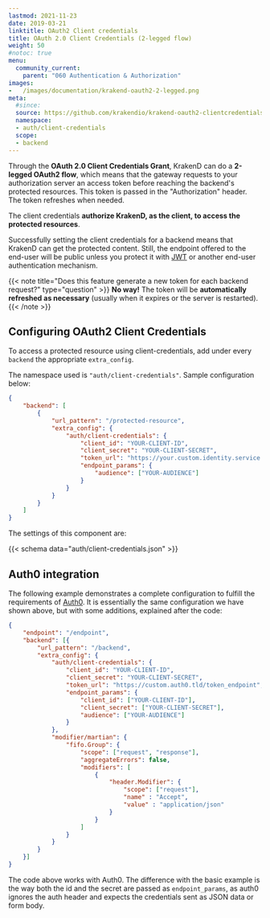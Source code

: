 ```yaml
---
lastmod: 2021-11-23
date: 2019-03-21
linktitle: OAuth2 Client credentials
title: OAuth 2.0 Client Credentials (2-legged flow)
weight: 50
#notoc: true
menu:
  community_current:
    parent: "060 Authentication & Authorization"
images:
-   /images/documentation/krakend-oauth2-2-legged.png
meta:
  #since:
  source: https://github.com/krakendio/krakend-oauth2-clientcredentials
  namespace:
  - auth/client-credentials
  scope:
  - backend
---
```


 Through the **OAuth 2.0 Client Credentials Grant**, KrakenD can do a **2-legged OAuth2 flow**, which means that the gateway requests to your authorization server an access token before reaching the backend's protected resources. This token is passed in the "Authorization" header. The token refreshes when needed.

The client credentials **authorize KrakenD, as the client, to access the protected resources**.

Successfully setting the client credentials for a backend means that KrakenD can get the protected content. Still, the endpoint offered to the end-user will be public unless you protect it with [JWT](/docs/authorization/jwt-overview/) or another end-user authentication mechanism.

{{< note title="Does this feature generate a new token for each backend request?" type="question" >}}
**No way!** The token will be **automatically refreshed as necessary** (usually when it expires or the server is restarted).
{{< /note >}}


## Configuring OAuth2 Client Credentials
To access a protected resource using client-credentials, add under every `backend` the appropriate `extra_config`.

The namespace used is `"auth/client-credentials"`. Sample configuration below:
```json
{
    "backend": [
        {
            "url_pattern": "/protected-resource",
            "extra_config": {
                "auth/client-credentials": {
                    "client_id": "YOUR-CLIENT-ID",
                    "client_secret": "YOUR-CLIENT-SECRET",
                    "token_url": "https://your.custom.identity.service.tld/token_endpoint",
                    "endpoint_params": {
                        "audience": ["YOUR-AUDIENCE"]
                    }
                }
            }
        }
    ]
}
```
The settings of this component are:

{{< schema data="auth/client-credentials.json" >}}

## Auth0 integration
The following example demonstrates a complete configuration to fulfill the requirements of [Auth0](https://auth0.com/). It is essentially the same configuration we have shown above, but with some additions, explained after the code:
```json
{
    "endpoint": "/endpoint",
    "backend": [{
        "url_pattern": "/backend",
        "extra_config": {
            "auth/client-credentials": {
                "client_id": "YOUR-CLIENT-ID",
                "client_secret": "YOUR-CLIENT-SECRET",
                "token_url": "https://custom.auth0.tld/token_endpoint",
                "endpoint_params": {
                    "client_id": ["YOUR-CLIENT-ID"],
                    "client_secret": ["YOUR-CLIENT-SECRET"],
                    "audience": ["YOUR-AUDIENCE"]
                }
            },
            "modifier/martian": {
                "fifo.Group": {
                    "scope": ["request", "response"],
                    "aggregateErrors": false,
                    "modifiers": [
                        {
                            "header.Modifier": {
                                "scope": ["request"],
                                "name" : "Accept",
                                "value" : "application/json"
                            }
                        }
                    ]
                }
            }
        }
    }]
}
```

The code above works with Auth0. The difference with the basic example is the way both the id and the secret are passed as `endpoint_params`, as auth0 ignores the auth header and expects the credentials sent as JSON data or form body.
